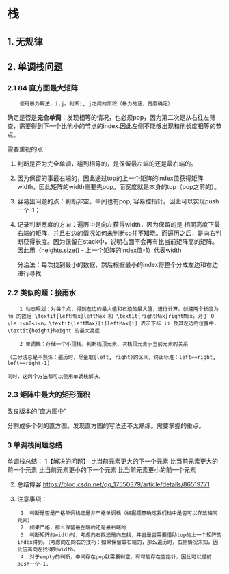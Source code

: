 # 栈

## 1. 无规律
## 2. 单调栈问题

### 2.1 84 直方图最大矩阵
            
        使用暴力解法，i,j。判断i, j之间的面积（暴力的话，宽度确定）
        
   确定是否是**完全单调**：发现相等的情况，也必须pop，因为第二次是从右往左筛查，需要得到下一个比他小的节点的index.因此左侧不能够出现和他长度相等的节点。
   
   需要重视的点：
   1. 判断是否为完全单调，碰到相等的，是保留最左端的还是最右端的。
   2. 因为保留的事最右端的，因此通过top的上一个矩阵的index值获得矩阵width，因此矩阵的width需要先pop。而宽度就是本身的top（pop之前的）。
   3. 容易出问题的点：判断非空。中间也有pop, 容易控指针。因此可以实现push一个-1；
   4. 记录判断宽度的方向：遍历中是向左获得width，因为保留的是 相同高度下最右端的矩阵，并且右边的情况如何未判断so并不知晓。而遍历之后，是向右判断获得长度。因为保留在stack中，说明右面不会再有比当前矩阵高的矩阵。因此用（heights.size() - 上一个矩阵的index值-1）代表width
   
        
        分治法：每次找到最小的数据，然后根据最小的index将整个分成左边和右边进行寻找
    
### 2.2 类似的题：接雨水
        
        1 动态规划：对每个点，得到左边的最大值和右边的最大值，进行计算。创建两个长度为 nn 的数组 \textit{leftMax}leftMax 和 \textit{rightMax}rightMax。对于 0 \le i<n0≤i<n，\textit{leftMax}[i]leftMax[i] 表示下标 ii 及其左边的位置中，\textit{height}height 的最大高度
        
        2 单调栈：存储一个小顶栈。判断栈顶元素，次栈顶元素于当前元素的关系
        
    （二分法总是不熟练：遍历时，尽量取[left, right)的区间。终止标准：left==right, left==right-1)
    
    同时，这两个方法都可以使用单调栈解决。

### 2.3 矩阵中最大的矩形面积

改良版本的“直方图中”

分割成多个列的直方图。发现直方图的写法还不太熟练。需要掌握的重点。


### 3 单调栈问题总结

单调栈总结：
1【解决的问题】
比当前元素更大的下一个元素
比当前元素更大的前一个元素
比当前元素更小的下一个元素
比当前元素更小的前一个元素

2. 总结博客 https://blog.csdn.net/qq_17550379/article/details/86519771

3. 注意事项：

        1. 判断是否是严格单调栈还是非严格单调栈（根据题意确定我们栈中是否可以存放相同元素）
        2. 如果严格，那么保留最左端的还是最右端的
        3. 判断矩阵的width时，考虑向右找还是向左找，并且是否需要借助top的上一个矩阵的index得到。（考虑向左向右的技巧：如果保留最右端的，那么遍历时，右侧情况未知，因此应高向左找得到width。
        4. 对于empty的判断，中间存在pop就需要判空，有可能存在空指针，因此可以提前push一个-1.

